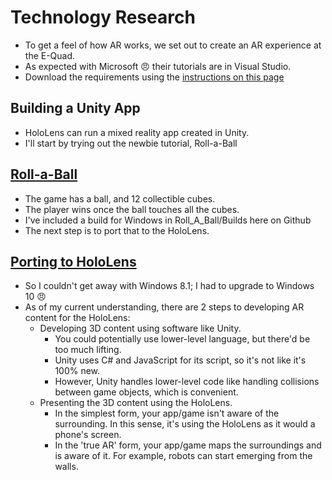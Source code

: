 # Technology Research

* To get a feel of how AR works, we set out to create an AR experience at the E-Quad.
* As expected with Microsoft :angry: their tutorials are in Visual Studio. 
* Download the requirements using the [instructions on this page](https://developer.microsoft.com/en-us/windows/mixed-reality/install_the_tools)

## Building a Unity App
* HoloLens can run a mixed reality app created in Unity.
* I'll start by trying out the newbie tutorial, Roll-a-Ball

## [Roll-a-Ball](https://unity3d.com/learn/tutorials/projects/roll-ball-tutorial)
* The game has a ball, and 12 collectible cubes. 
* The player wins once the ball touches all the cubes.
* I've included a build for Windows in Roll_A_Ball/Builds here on Github
* The next step is to port that to the HoloLens.

## [Porting to HoloLens](https://developer.microsoft.com/en-us/windows/mixed-reality/unity_development_overview)
* So I couldn't get away with Windows 8.1; I had to upgrade to Windows 10 :angry:
* As of my current understanding, there are 2 steps to developing AR content for the HoloLens:
	* Developing 3D content using software like Unity. 
		* You could potentially use lower-level language, but there'd be too much lifting.
		* Unity uses C# and JavaScript for its script, so it's not like it's 100% new.
		* However, Unity handles lower-level code like handling collisions between game objects, which is convenient.
	* Presenting the 3D content using the HoloLens.
		* In the simplest form, your app/game isn't aware of the surrounding. In this sense, it's using the HoloLens as it would a phone's screen.
		* In the 'true AR' form, your app/game maps the surroundings and is aware of it. For example, robots can start emerging from the walls.
